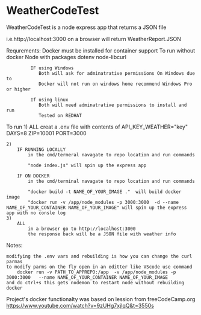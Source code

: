 # WeatherCodeTest
WeatherCodeTest is a node express app that returns a JSON file

i.e.http://localhost:3000 on a browser will return WeatherReport.JSON

Requrements: 
             Docker must be installed for container support 
             To run without docker Node with packages dotenv node-libcurl
           
             IF using Windows
                Both will ask for adminatrative permissions On Windows due to 
                Docker will not run on windows home recommend Windows Pro or higher
           
             If using linux 
                Both will need adminatrative permissions to install and run 
                Tested on REDHAT

To run
    1)
        ALL 
            creat a .env  file with contents of
                API_KEY_WEATHER="key"
                DAYS=8
                ZIP=10001 
                PORT=3000

    2)
        IF RUNNING LOCALLY
            in the cmd/termeral navagate to repo location and run commands
            
            "node index.js" will spin up the express app

        IF ON DOCKER
            in the cmd/terminal navagate to repo location and run commands
            
            "docker build -t NAME_OF_YOUR_IMAGE ."  will build docker image
            "docker run -v /app/node_modules -p 3000:3000  -d --name NAME_OF_YOUR_CONTAINER NAME_OF_YOUR_IMAGE" will spin up the express app with no consle log
    3)
        ALL
            in a browser go to http://localhost:3000 
            the response back will be a JSON file with weather info


Notes:

    modifying the .env vars and rebuilding is how you can change the curl parmas
    to modify parms on the fly open in an editter like VScode use command 
        docker run -v PATH_TO_APPREPO:/app  -v /app/node_modules -p 3000:3000   --name NAME_OF_YOUR_CONTAINER NAME_OF_YOUR_IMAGE
    and do ctrl+s this gets nodemon to restart node without rebuilding docker
    

Project's docker functionalty was based on lession from freeCodeCamp.org https://www.youtube.com/watch?v=9zUHg7xjIqQ&t=3550s
